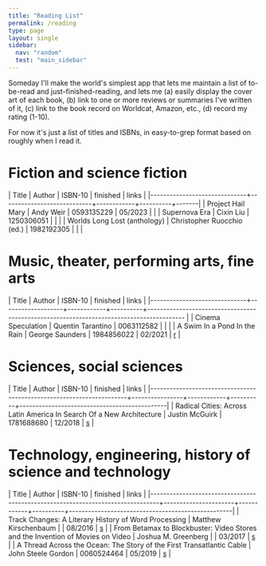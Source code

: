 ```yaml
---
title: "Reading List"
permalink: /reading
type: page
layout: single
sidebar:
  nav: "random"
  test: "main_sidebar"
---
```


Someday I'll make the world's simplest app that lets me maintain a
list of to-be-read and just-finished-reading, and lets me (a) easily
display the cover art of each book, (b) link to one or more reviews or
summaries I've written of it, (c) link to the book record on Worldcat,
Amazon, etc., (d) record my rating (1-10).

For now it's just a list of titles and ISBNs, in easy-to-grep format
based on roughly when I read it.

# Fiction and science fiction


| Title                        | Author                     |    ISBN-10 | finished | links |
|------------------------------+----------------------------+------------+----------+-------|
| Project Hail Mary            | Andy Weir                  | 0593135229 | 05/2023  |       |
| Supernova Era                | Cixin Liu                  | 1250306051 |          |       |
| Worlds Long Lost (anthology) | Christopher Ruocchio (ed.) | 1982192305 |          |       |
# Music, theater, performing arts, fine arts


| Title                        | Author            |    ISBN-10 | finished | links                                                                                   |
|------------------------------+-------------------+------------+----------+----------------------------------------------------------------------------------------- |
| Cinema Speculation           | Quentin Tarantino | 0063112582 |          |                                                                                         |
| A Swim In a Pond In the Rain | George Saunders   | 1984856022 | 02/2021  | [r](https://www.amazon.com/gp/customer-reviews/R2AQHCKLNEXB0I?ref=pf_vv_at_pdctrvw_srp) |


# Sciences, social sciences

| Title                                                                | Author         |    ISBN-10 | finished | links                                        |
|----------------------------------------------------------------------+----------------+------------+----------+----------------------------------------------|
| Radical Cities: Across Latin America In Search Of a New Architecture | Justin McGuirk | 1781688680 | 12/2018  | [s](/book-summary/2018-12-13-radical-cities) |


# Technology, engineering, history of science and technology

| Title                                                                          | Author               |    ISBN-10 | finished | links                                             |
|--------------------------------------------------------------------------------+----------------------+------------+----------+---------------------------------------------------|
| Track Changes: A Literary History of Word Processing                           | Matthew Kirschenbaum |            | 08/2016  | [s](/book-summary/2016-08-13-track-changes)       |
| From Betamax to Blockbuster: Video Stores and the Invention of Movies on Video | Joshua M. Greenberg  |            | 03/2017  | [s](/book-summary/2017-03-11-betamax-blockbuster) |
| A Thread Across the Ocean: The Story of the First Transatlantic Cable          | John Steele Gordon   | 0060524464 | 05/2019  | [s](/book-summary/2019-10-05-thread-across-ocean) |

